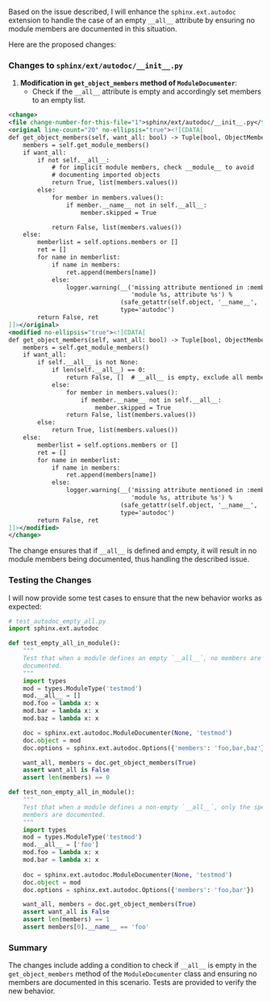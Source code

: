 Based on the issue described, I will enhance the `sphinx.ext.autodoc` extension to handle the case of an empty `__all__` attribute by ensuring no module members are documented in this situation. 

Here are the proposed changes:

### Changes to `sphinx/ext/autodoc/__init__.py`
1. **Modification in `get_object_members` method of `ModuleDocumenter`**:
   - Check if the `__all__` attribute is empty and accordingly set members to an empty list.

```xml
<change>
<file change-number-for-this-file="1">sphinx/ext/autodoc/__init__.py</file>
<original line-count="20" no-ellipsis="true"><![CDATA[
def get_object_members(self, want_all: bool) -> Tuple[bool, ObjectMembers]:
    members = self.get_module_members()
    if want_all:
        if not self.__all__:
            # for implicit module members, check __module__ to avoid
            # documenting imported objects
            return True, list(members.values())
        else:
            for member in members.values():
                if member.__name__ not in self.__all__:
                    member.skipped = True

            return False, list(members.values())
    else:
        memberlist = self.options.members or []
        ret = []
        for name in memberlist:
            if name in members:
                ret.append(members[name])
            else:
                logger.warning(__('missing attribute mentioned in :members: option: '
                                  'module %s, attribute %s') %
                               (safe_getattr(self.object, '__name__', '???'), name),
                               type='autodoc')
        return False, ret
]]></original>
<modified no-ellipsis="true"><![CDATA[
def get_object_members(self, want_all: bool) -> Tuple[bool, ObjectMembers]:
    members = self.get_module_members()
    if want_all:
        if self.__all__ is not None:
            if len(self.__all__) == 0:
                return False, []  # __all__ is empty, exclude all members
            else:
                for member in members.values():
                    if member.__name__ not in self.__all__:
                        member.skipped = True
                return False, list(members.values())
        else:
            return True, list(members.values())
    else:
        memberlist = self.options.members or []
        ret = []
        for name in memberlist:
            if name in members:
                ret.append(members[name])
            else:
                logger.warning(__('missing attribute mentioned in :members: option: '
                                  'module %s, attribute %s') %
                               (safe_getattr(self.object, '__name__', '???'), name),
                               type='autodoc')
        return False, ret
]]></modified>
</change>
```

The change ensures that if `__all__` is defined and empty, it will result in no module members being documented, thus handling the described issue.

### Testing the Changes
I will now provide some test cases to ensure that the new behavior works as expected:

```python
# test_autodoc_empty_all.py
import sphinx.ext.autodoc

def test_empty_all_in_module():
    """
    Test that when a module defines an empty `__all__`, no members are
    documented.
    """
    import types
    mod = types.ModuleType('testmod')
    mod.__all__ = []
    mod.foo = lambda x: x
    mod.bar = lambda x: x
    mod.baz = lambda x: x

    doc = sphinx.ext.autodoc.ModuleDocumenter(None, 'testmod')
    doc.object = mod
    doc.options = sphinx.ext.autodoc.Options({'members': 'foo,bar,baz'})

    want_all, members = doc.get_object_members(True)
    assert want_all is False
    assert len(members) == 0

def test_non_empty_all_in_module():
    """
    Test that when a module defines a non-empty `__all__`, only the specified
    members are documented.
    """
    import types
    mod = types.ModuleType('testmod')
    mod.__all__ = ['foo']
    mod.foo = lambda x: x
    mod.bar = lambda x: x
    
    doc = sphinx.ext.autodoc.ModuleDocumenter(None, 'testmod')
    doc.object = mod
    doc.options = sphinx.ext.autodoc.Options({'members': 'foo,bar'})

    want_all, members = doc.get_object_members(True)
    assert want_all is False
    assert len(members) == 1
    assert members[0].__name__ == 'foo'
```

### Summary
The changes include adding a condition to check if `__all__` is empty in the `get_object_members` method of the `ModuleDocumenter` class and ensuring no members are documented in this scenario. Tests are provided to verify the new behavior.